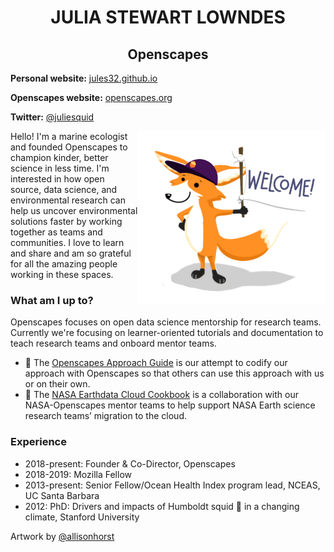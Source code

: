 
<h1 align="center"> JULIA STEWART LOWNDES </h1>

<h2 align="center"> Openscapes</h2>

  
**Personal website:** [jules32.github.io](https://jules32.github.io)

**Openscapes website:** [openscapes.org](https://openscapes.org)

**Twitter:** [@juliesquid](https://twitter.com/juliesquid)

<img align="right" src="https://github.com/jules32/jules32/blob/main/openscapes-welcome-fox.png" width="300">  

Hello! I'm a marine ecologist and founded Openscapes to champion kinder, better science in less time. I'm interested in how open source, data science, and environmental research can help us uncover environmental solutions faster by working together as teams and communities. I love to learn and share and am so grateful for all the amazing people working in these spaces.


### What am I up to? 

Openscapes focuses on open data science mentorship for research teams. Currently we're focusing on learner-oriented tutorials and documentation to teach research teams and onboard mentor teams. 

- 🌄 The [Openscapes Approach Guide](https://openscapes.github.io/approach-guide) is our attempt to codify our approach with Openscapes so that others can use this approach with us or on their own. 
- 🚀 The [NASA Earthdata Cloud Cookbook](https://nasa-openscapes.github.io/earthdata-cloud-cookbook) is a collaboration with our NASA-Openscapes mentor teams to help support NASA Earth science research teams’ migration to the cloud.

### Experience

- 2018-present: Founder & Co-Director, Openscapes 
- 2018-2019: Mozilla Fellow
- 2013-present: Senior Fellow/Ocean Health Index program lead, NCEAS, UC Santa Barbara
- 2012: PhD: Drivers and impacts of Humboldt squid 🦑 in a changing climate, Stanford University

Artwork by [@allisonhorst](https://github.com/allisonhorst)

